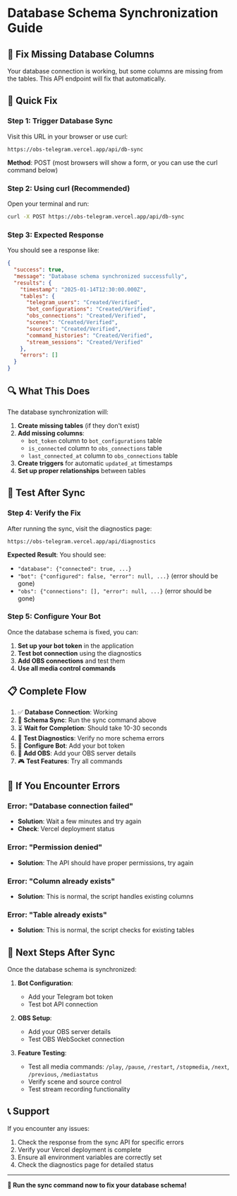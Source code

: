 # Database Schema Synchronization Guide

## 🔄 Fix Missing Database Columns

Your database connection is working, but some columns are missing from the tables. This API endpoint will fix that automatically.

## 🚀 Quick Fix

### **Step 1: Trigger Database Sync**

Visit this URL in your browser or use curl:

```
https://obs-telegram.vercel.app/api/db-sync
```

**Method**: POST (most browsers will show a form, or you can use the curl command below)

### **Step 2: Using curl (Recommended)**

Open your terminal and run:

```bash
curl -X POST https://obs-telegram.vercel.app/api/db-sync
```

### **Step 3: Expected Response**

You should see a response like:

```json
{
  "success": true,
  "message": "Database schema synchronized successfully",
  "results": {
    "timestamp": "2025-01-14T12:30:00.000Z",
    "tables": {
      "telegram_users": "Created/Verified",
      "bot_configurations": "Created/Verified",
      "obs_connections": "Created/Verified",
      "scenes": "Created/Verified",
      "sources": "Created/Verified",
      "command_histories": "Created/Verified",
      "stream_sessions": "Created/Verified"
    },
    "errors": []
  }
}
```

## 🔍 What This Does

The database synchronization will:

1. **Create missing tables** (if they don't exist)
2. **Add missing columns**:
   - `bot_token` column to `bot_configurations` table
   - `is_connected` column to `obs_connections` table
   - `last_connected_at` column to `obs_connections` table
3. **Create triggers** for automatic `updated_at` timestamps
4. **Set up proper relationships** between tables

## 🧪 Test After Sync

### **Step 4: Verify the Fix**

After running the sync, visit the diagnostics page:

```
https://obs-telegram.vercel.app/api/diagnostics
```

**Expected Result**: You should see:
- `"database": {"connected": true, ...}`
- `"bot": {"configured": false, "error": null, ...}` (error should be gone)
- `"obs": {"connections": [], "error": null, ...}` (error should be gone)

### **Step 5: Configure Your Bot**

Once the database schema is fixed, you can:

1. **Set up your bot token** in the application
2. **Test bot connection** using the diagnostics
3. **Add OBS connections** and test them
4. **Use all media control commands**

## 📋 Complete Flow

1. ✅ **Database Connection**: Working
2. 🔄 **Schema Sync**: Run the sync command above
3. ⏳ **Wait for Completion**: Should take 10-30 seconds
4. 🧪 **Test Diagnostics**: Verify no more schema errors
5. 🤖 **Configure Bot**: Add your bot token
6. 🔌 **Add OBS**: Add your OBS server details
7. 🎮 **Test Features**: Try all commands

## 🚨 If You Encounter Errors

### **Error**: "Database connection failed"
- **Solution**: Wait a few minutes and try again
- **Check**: Vercel deployment status

### **Error**: "Permission denied"
- **Solution**: The API should have proper permissions, try again

### **Error**: "Column already exists"
- **Solution**: This is normal, the script handles existing columns

### **Error**: "Table already exists"
- **Solution**: This is normal, the script checks for existing tables

## 🎯 Next Steps After Sync

Once the database schema is synchronized:

1. **Bot Configuration**:
   - Add your Telegram bot token
   - Test bot API connection

2. **OBS Setup**:
   - Add your OBS server details
   - Test OBS WebSocket connection

3. **Feature Testing**:
   - Test all media commands: `/play`, `/pause`, `/restart`, `/stopmedia`, `/next`, `/previous`, `/mediastatus`
   - Verify scene and source control
   - Test stream recording functionality

## 📞 Support

If you encounter any issues:
1. Check the response from the sync API for specific errors
2. Verify your Vercel deployment is complete
3. Ensure all environment variables are correctly set
4. Check the diagnostics page for detailed status

---

**🚀 Run the sync command now to fix your database schema!**